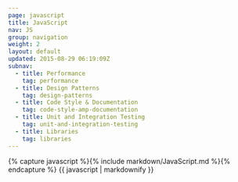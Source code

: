 ```yaml
---
page: javascript
title: JavaScript
nav: JS
group: navigation
weight: 2
layout: default
updated: 2015-08-29 06:19:09Z
subnav:
  - title: Performance
    tag: performance
  - title: Design Patterns
    tag: design-patterns
  - title: Code Style & Documentation
    tag: code-style-amp-documentation
  - title: Unit and Integration Testing
    tag: unit-and-integration-testing
  - title: Libraries
    tag: libraries
---
```


<div class="docs-section">
		{% capture javascript %}{% include markdown/JavaScript.md %}{% endcapture %}
		{{ javascript | markdownify }}
</div>